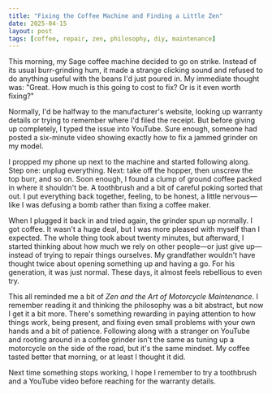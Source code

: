 ```yaml
---
title: "Fixing the Coffee Machine and Finding a Little Zen"
date: 2025-04-15
layout: post
tags: [coffee, repair, zen, philosophy, diy, maintenance]
---
```


This morning, my Sage coffee machine decided to go on strike. Instead of its usual burr-grinding hum, it made a strange clicking sound and refused to do anything useful with the beans I'd just poured in. My immediate thought was: "Great. How much is this going to cost to fix? Or is it even worth fixing?"

Normally, I'd be halfway to the manufacturer's website, looking up warranty details or trying to remember where I'd filed the receipt. But before giving up completely, I typed the issue into YouTube. Sure enough, someone had posted a six-minute video showing exactly how to fix a jammed grinder on my model.

I propped my phone up next to the machine and started following along. Step one: unplug everything. Next: take off the hopper, then unscrew the top burr, and so on. Soon enough, I found a clump of ground coffee packed in where it shouldn't be. A toothbrush and a bit of careful poking sorted that out. I put everything back together, feeling, to be honest, a little nervous—like I was defusing a bomb rather than fixing a coffee maker.

When I plugged it back in and tried again, the grinder spun up normally. I got coffee. It wasn't a huge deal, but I was more pleased with myself than I expected. The whole thing took about twenty minutes, but afterward, I started thinking about how much we rely on other people—or just give up—instead of trying to repair things ourselves. My grandfather wouldn't have thought twice about opening something up and having a go. For his generation, it was just normal. These days, it almost feels rebellious to even try.

This all reminded me a bit of *Zen and the Art of Motorcycle Maintenance*. I remember reading it and thinking the philosophy was a bit abstract, but now I get it a bit more. There's something rewarding in paying attention to how things work, being present, and fixing even small problems with your own hands and a bit of patience. Following along with a stranger on YouTube and rooting around in a coffee grinder isn't the same as tuning up a motorcycle on the side of the road, but it's the same mindset. My coffee tasted better that morning, or at least I thought it did.

Next time something stops working, I hope I remember to try a toothbrush and a YouTube video before reaching for the warranty details.